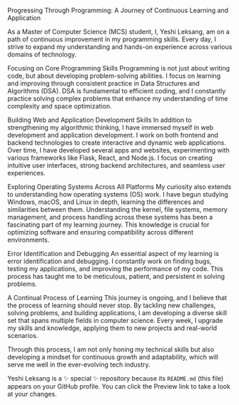 Progressing Through Programming: A Journey of Continuous Learning and Application

As a Master of Computer Science (MCS) student, I, Yeshi Leksang, am on a path of continuous improvement in my programming skills. Every day, I strive to expand my understanding and hands-on experience across various domains of technology.

Focusing on Core Programming Skills
Programming is not just about writing code, but about developing problem-solving abilities. I focus on learning and improving through consistent practice in Data Structures and Algorithms (DSA). DSA is fundamental to efficient coding, and I constantly practice solving complex problems that enhance my understanding of time complexity and space optimization.

Building Web and Application Development Skills
In addition to strengthening my algorithmic thinking, I have immersed myself in web development and application development. I work on both frontend and backend technologies to create interactive and dynamic web applications. Over time, I have developed several apps and websites, experimenting with various frameworks like Flask, React, and Node.js. I focus on creating intuitive user interfaces, strong backend architectures, and seamless user experiences.

Exploring Operating Systems Across All Platforms
My curiosity also extends to understanding how operating systems (OS) work. I have begun studying Windows, macOS, and Linux in depth, learning the differences and similarities between them. Understanding the kernel, file systems, memory management, and process handling across these systems has been a fascinating part of my learning journey. This knowledge is crucial for optimizing software and ensuring compatibility across different environments.

Error Identification and Debugging
An essential aspect of my learning is error identification and debugging. I constantly work on finding bugs, testing my applications, and improving the performance of my code. This process has taught me to be meticulous, patient, and persistent in solving problems.

A Continual Process of Learning
This journey is ongoing, and I believe that the process of learning should never stop. By tackling new challenges, solving problems, and building applications, I am developing a diverse skill set that spans multiple fields in computer science. Every week, I upgrade my skills and knowledge, applying them to new projects and real-world scenarios.

Through this process, I am not only honing my technical skills but also developing a mindset for continuous growth and adaptability, which will serve me well in the ever-evolving tech industry.




Yeshi Leksang is a ✨ special ✨ repository because its `README.md` (this file) appears on your GitHub profile.
You can click the Preview link to take a look at your changes.

